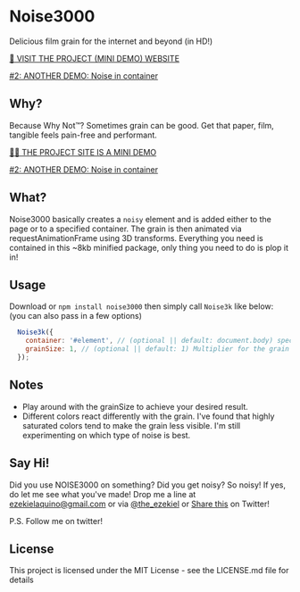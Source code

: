 # Noise3000
Delicious film grain for the internet and beyond (in HD!)

[🍒 VISIT THE PROJECT (MINI DEMO) WEBSITE](http://ezekielaquino.com/Noise3000)

[#2: ANOTHER DEMO: Noise in container](http://ezekielaquino.com/Noise3000/index2.html)

## Why?
Because Why Not™? Sometimes grain can be good. Get that paper, film, tangible feels pain-free and performant.

[💅🏾 THE PROJECT SITE IS A MINI DEMO](http://ezekielaquino.com/Noise3000)

[#2: ANOTHER DEMO: Noise in container](http://ezekielaquino.com/Noise3000/index2.html)

## What?
Noise3000 basically creates a `noisy` element and is added either to the page or to a specified container. The grain is then animated via requestAnimationFrame using 3D transforms. Everything you need is contained in this ~8kb minified package, only thing you need to do is plop it in!


## Usage
Download or `npm install noise3000` then simply call `Noise3k` like below: (you can also pass in a few options)

```js
  Noise3k({
    container: '#element', // (optional || default: document.body) specify where the noise is applied
    grainSize: 1, // (optional || default: 1) Multiplier for the grain size
  });
```


## Notes
- Play around with the grainSize to achieve your desired result.
- Different colors react differently with the grain. I've found that highly saturated colors tend to make the grain less visible. I'm still experimenting on which type of noise is best.


## Say Hi!
Did you use NOISE3000 on something? Did you get noisy? So noisy! If yes, do let me see what you've made! Drop me a line at ezekielaquino@gmail.com or via [@the_ezekiel](http://twitter.com/the_ezekiel) or [Share this](https://twitter.com/home?status=NOISE3000%20%E2%80%93%20Delicious%20film%20grain%20for%20the%20internet%20and%20beyond%20(in%20HD)%20http%3A//ezekielaquino.com/Noise3000/) on Twitter!

P.S. Follow me on twitter!


## License
This project is licensed under the MIT License - see the LICENSE.md file for details
